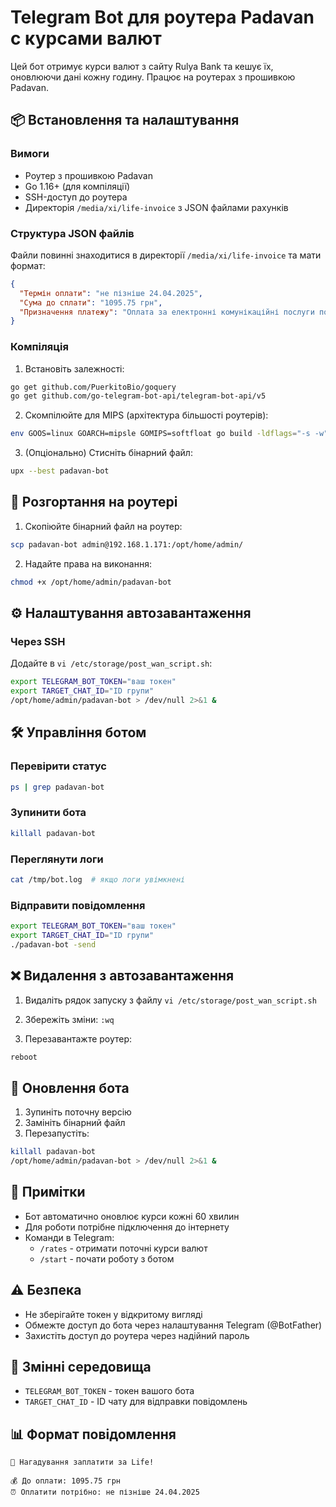 # Telegram Bot для роутера Padavan с курсами валют

Цей бот отримує курси валют з сайту Rulya Bank та кешує їх, оновлюючи дані кожну годину. Працює на роутерах з прошивкою Padavan.

## 📦 Встановлення та налаштування

### Вимоги
- Роутер з прошивкою Padavan
- Go 1.16+ (для компіляції)
- SSH-доступ до роутера
- Директорія `/media/xi/life-invoice` з JSON файлами рахунків

### Структура JSON файлів
Файли повинні знаходитися в директорії `/media/xi/life-invoice` та мати формат:
```json
{
  "Термін оплати": "не пізніше 24.04.2025",
  "Сума до сплати": "1095.75 грн",
  "Призначення платежу": "Оплата за електронні комунікаційні послуги по договору 205432108 згідно з місячним рахунком від 31.03.2025"
}
```

### Компіляція
1. Встановіть залежності:
```bash
go get github.com/PuerkitoBio/goquery
go get github.com/go-telegram-bot-api/telegram-bot-api/v5
```

2. Скомпілюйте для MIPS (архітектура більшості роутерів):
```bash
env GOOS=linux GOARCH=mipsle GOMIPS=softfloat go build -ldflags="-s -w" -o padavan-bot main.go
```

3. (Опціонально) Стисніть бінарний файл:
```bash
upx --best padavan-bot
```

## 🚀 Розгортання на роутері

1. Скопіюйте бінарний файл на роутер:
```bash
scp padavan-bot admin@192.168.1.171:/opt/home/admin/
```

2. Надайте права на виконання:
```bash
chmod +x /opt/home/admin/padavan-bot
```

## ⚙️ Налаштування автозавантаження

### Через SSH
Додайте в `vi /etc/storage/post_wan_script.sh`:
```bash
export TELEGRAM_BOT_TOKEN="ваш токен"
export TARGET_CHAT_ID="ID групи"
/opt/home/admin/padavan-bot > /dev/null 2>&1 &
```

## 🛠 Управління ботом

### Перевірити статус
```bash
ps | grep padavan-bot
```

### Зупинити бота
```bash
killall padavan-bot
```

### Переглянути логи
```bash
cat /tmp/bot.log  # якщо логи увімкнені
```

### Відправити повідомлення
```bash
export TELEGRAM_BOT_TOKEN="ваш токен"
export TARGET_CHAT_ID="ID групи"
./padavan-bot -send
```

## ❌ Видалення з автозавантаження

1. Видаліть рядок запуску з файлу `vi /etc/storage/post_wan_script.sh`

2. Збережіть зміни:
`:wq`

3. Перезавантажте роутер:
```bash
reboot
```

## 🔄 Оновлення бота
1. Зупиніть поточну версію
2. Замініть бінарний файл
3. Перезапустіть:
```bash
killall padavan-bot
/opt/home/admin/padavan-bot > /dev/null 2>&1 &
```

## 📝 Примітки
- Бот автоматично оновлює курси кожні 60 хвилин
- Для роботи потрібне підключення до інтернету
- Команди в Telegram:
  - `/rates` - отримати поточні курси валют
  - `/start` - почати роботу з ботом

## ⚠️ Безпека
- Не зберігайте токен у відкритому вигляді
- Обмежте доступ до бота через налаштування Telegram (@BotFather)
- Захистіть доступ до роутера через надійний пароль

## 🔧 Змінні середовища
- `TELEGRAM_BOT_TOKEN` - токен вашого бота
- `TARGET_CHAT_ID` - ID чату для відправки повідомлень

## 📊 Формат повідомлення
```
📢 Нагадування заплатити за Life!

💰 До оплати: 1095.75 грн
⏰ Оплатити потрібно: не пізніше 24.04.2025
```
